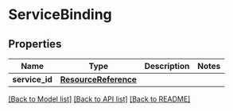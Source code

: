 # ServiceBinding

## Properties
Name | Type | Description | Notes
------------ | ------------- | ------------- | -------------
**service_id** | [**ResourceReference**](ResourceReference.md) |  | 

[[Back to Model list]](../README.md#documentation-for-models) [[Back to API list]](../README.md#documentation-for-api-endpoints) [[Back to README]](../README.md)


